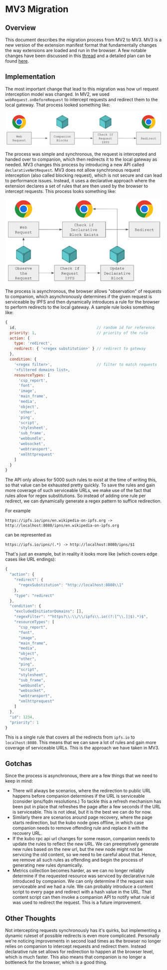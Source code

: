 # MV3 Migration

## Overview

This document describes the migration process from MV2 to MV3. MV3 is a new version of the extension manifest format that fundamentally changes the way extensions are loaded and run in the browser. A few notable changes have been discussed in this [thread](https://discuss.ipfs.tech/t/announcing-ipfs-companion-mv3-rc-beta/16442) and a detailed plan can be found [here](https://github.com/ipfs/ipfs-companion/issues/1152).

## Implementation

The most important change that lead to this migration was how url request interception model was changed. In MV2, we used `webRequest.onBeforeRequest` to intercept requests and redirect them to the local gateway. That process looked something like:

![MV2 Working Diagram](assets/mv2-working.png)

The process was simple and synchronous, the request is intercepted and handed over to companion, which then redirects it to the local gateway as needed. MV3 changes this process by introducing a new API called `declarativeNetRequest`. MV3 does not allow synchronous request interception (also called blocking request), which is not secure and can lead to performance issues. Instead, it uses a declarative approach where the extension declares a set of rules that are then used by the browser to intercept requests. This process looks something like:

![MV3 Working Diagram](assets/mv3-working.png)

The process is asynchronous, the browser allows "observation" of requests to companion, which asynchronously determines if the given request is serviceable by IPFS and then dynamically introduces a rule for the browser to perform redirects to the local gateway. A sample rule looks something like:

```js
{
  id,                                    // random id for reference
  priority: 1,                           // priority of the rule
  action: {
    type: 'redirect',
    redirect: { '<regex substitution>' } // redirect to gateway
  },
  condition: {
    '<regex filter>',                    // filter to match requests
    '<filtered domains list>,
    resourceTypes: [
      'csp_report',
      'font',
      'image',
      'main_frame',
      'media',
      'object',
      'other',
      'ping',
      'script',
      'stylesheet',
      'sub_frame',
      'webbundle',
      'websocket',
      'webtransport',
      'xmlhttprequest'
    ]
  }
}
```

The API only allows for 5000 such rules to exist at the time of writing this, so that value can be exhausted pretty quickly. To save the rules and gain more coverage of such serviceable URLs, we make use of the fact that rules allow for regex substitutions. So instead of adding one rule per redirect, we can dynamically generate a regex pattern to suffice redirection.

For example

```
https://ipfs.io/ipns/en.wikipedia-on-ipfs.org -> http://localhost:8080/ipns/en.wikipedia-on-ipfs.org
```

can be represented as

```
https://ipfs.io/ipns/(.*) -> http://localhost:8080/ipns/$1
```

That's just an example, but in reality it looks more like (which covers edge cases like URL endings):

```js
{
  "action": {
    "redirect": {
      "regexSubstitution": "http://localhost:8080\\1"
    },
    "type": "redirect"
  },
  "condition": {
    "excludedInitiatorDomains": [],
    "regexFilter": "^https?\\:\\/\\/ipfs\\.io((?:[^\\.]|$).*)$",
    "resourceTypes": [
      "csp_report",
      "font",
      "image",
      "main_frame",
      "media",
      "object",
      "other",
      "ping",
      "script",
      "stylesheet",
      "sub_frame",
      "webbundle",
      "websocket",
      "webtransport",
      "xmlhttprequest"
    ]
  },
  "id": 1234,
  "priority": 1
}
```

This is a single rule that covers all the redirects from `ipfs.io` to `localhost:8080`. This means that we can save a lot of rules and gain more coverage of serviceable URLs. This is the approach we have taken in MV3.

## Gotchas

Since the process is asynchronous, there are a few things that we need to keep in mind:

- There will always be scenarios, where the redirection to public URL happens before companion determines if the URL is serviceable (consider ipns/fqdn resolutions.) To tackle this a refresh mechanism has been put in place that refreshes the page after a few seconds if the URL is serviceable. This is not ideal, but it is the best we can do for now.
- Similarly there are scenarios around page recovery, where the page starts redirection, but the kubo node goes offline, in which case companion needs to remove offending rule and replace it with the recovery URL.
- If the kubo rpc api url changes for some reason, companion needs to update the rules to reflect the new URL. We can preemptively generate new rules based on the new url, but the new node might not be servicing the old content, so we need to be careful about that. Hence, we remove all such rules as offending and begin the process of generating new rules dynamically.
- Metrics collection becomes harder, as we can no longer reliably determine if the requested resource was serviced by declarative rule introduced by companion. We can only determine if the request was serviceable and we had a rule. We can probably introduce a content script to every page and redirect with a hash value in the URL. That content script can then invoke a companion API to notify what rule id was used to redirect the request. This is a future improvement.

## Other Thoughts

Not intercepting requests synchronously has it's quirks, but implementing a dynamic ruleset of possible redirects is even more complicated. Personally we're noticing improvements in second load times as the browser no longer relies on companion to intercept requests and redirect them. Instead declarative rule set allows for redirection to happen at the browser level, which is much faster. This also means that companion is no longer a bottleneck for the browser, which is a good thing.
